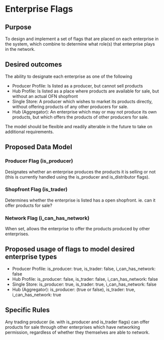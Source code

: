 # Enterprise Flags

## Purpose
To design and implement a set of flags that are placed on each enterprise in the system, which combine to determine what role(s) that enterprise plays in the network.

## Desired outcomes
The ability to designate each enterprise as one of the following
* Producer Profile: Is listed as a producer, but cannot sell products
* Hub Profile: Is listed as a place where products are available for sale, but without an actual OFN shopfront
* Single Store: A producer which wishes to market its products directly, without offering products of any other producers for sale.
* Hub (Aggregator): An enterprise which may or may not produce its own products, but which offers the products of other producers for sale.

The model should be flexible and readily alterable in the future to take on additional requirements.

## Proposed Data Model
### Producer Flag (is_producer)
Designates whether an enterprise produces the products it is selling or not (this is currently handled using the is_producer and is_distributor flags).

### Shopfront Flag (is_trader)
Determines whether the enterprise is listed has a open shopfront. ie. can it offer products for sale?

### Network Flag (i_can_has_network)
When set, allows the enterprise to offer the products produced by other enterprises.


## Proposed usage of flags to model desired enterprise types
* Producer Profile: is_producer: true, is_trader: false, i_can_has_network: false
* Hub Profile: is_producer: false, is_trader: false, i_can_has_network: false
* Single Store: is_producer: true, is_trader: true, i_can_has_network: false
* Hub (Aggregator): is_producer: (true or false), is_trader: true, i_can_has_network: true

## Specific Rules
Any trading producer (ie. with is_producer and is_trader flags) can offer products for sale through other enterprises which have networking permission, regardless of whether they themselves are able to network.
 